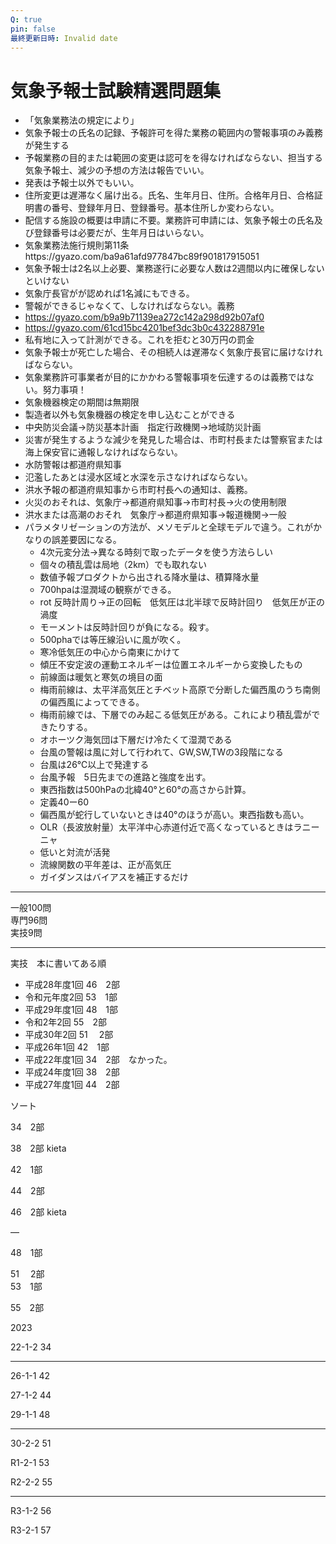 ```yaml
---
Q: true
pin: false
最終更新日時: Invalid date
---
```

# 気象予報士試験精選問題集

- 「気象業務法の規定により」
- 気象予報士の氏名の記録、予報許可を得た業務の範囲内の警報事項のみ義務が発生する
- 予報業務の目的または範囲の変更は認可をを得なければならない、担当する気象予報士、減少の予想の方法は報告でいい。
- 発表は予報士以外でもいい。
- 住所変更は遅滞なく届け出る。氏名、生年月日、住所。合格年月日、合格証明書の番号、登録年月日、登録番号。基本住所しか変わらない。
- 配信する施設の概要は申請に不要。業務許可申請には、気象予報士の氏名及び登録番号は必要だが、生年月日はいらない。
- 気象業務法施行規則第11条https://gyazo.com/ba9a61afd977847bc89f901817915051
- 気象予報士は2名以上必要、業務遂行に必要な人数は2週間以内に確保しないといけない
- 気象庁長官がが認めれば1名減にもできる。
- 警報ができるじゃなくて、しなければならない。義務
- https://gyazo.com/b9a9b71139ea272c142a298d92b07af0
- https://gyazo.com/61cd15bc4201bef3dc3b0c432288791e
- 私有地に入って計測ができる。これを拒むと30万円の罰金
- 気象予報士が死亡した場合、その相続人は遅滞なく気象庁長官に届けなければならない。
- 気象業務許可事業者が目的にかかわる警報事項を伝達するのは義務ではない。努力事項！
- 気象機器検定の期間は無期限
- 製造者以外も気象機器の検定を申し込むことができる
- 中央防災会議→防災基本計画　指定行政機関→地域防災計画
- 災害が発生するような減少を発見した場合は、市町村長または警察官または海上保安官に通報しなければならない。
- 水防警報は都道府県知事
- 氾濫したあとは浸水区域と水深を示さなければならない。
- 洪水予報の都道府県知事から市町村長への通知は、義務。
- 火災のおそれは、気象庁→都道府県知事→市町村長→火の使用制限
- 洪水または高潮のおそれ　気象庁→都道府県知事→報道機関→一般
- パラメタリゼーションの方法が、メソモデルと全球モデルで違う。これがかなりの誤差要因になる。  
    - 4次元変分法→異なる時刻で取ったデータを使う方法らしい  
    - 個々の積乱雲は局地（2km）でも取れない  
    - 数値予報プロダクトから出される降水量は、積算降水量  
    - 700hpaは湿潤域の観察ができる。  
    - rot 反時計周り→正の回転　低気圧は北半球で反時計回り　低気圧が正の渦度  
    - モーメントは反時計回りが負になる。殺す。  
    - 500phaでは等圧線沿いに風が吹く。  
    - 寒冷低気圧の中心から南東にかけて  
    - 傾圧不安定波の運動エネルギーは位置エネルギーから変換したもの  
    - 前線面は暖気と寒気の境目の面  
    - 梅雨前線は、太平洋高気圧とチベット高原で分断した偏西風のうち南側の偏西風によってできる。  
    - 梅雨前線では、下層でのみ起こる低気圧がある。これにより積乱雲ができたりする。  
    - オホーツク海気団は下層だけ冷たくて湿潤である  
    - 台風の警報は風に対して行われて、GW,SW,TWの3段階になる  
    - 台風は26℃以上で発達する  
    - 台風予報　5日先までの進路と強度を出す。  
    - 東西指数は500hPaの北緯40°と60°の高さから計算。  
    - 定義40ー60  
    - 偏西風が蛇行していないときは40°のほうが高い。東西指数も高い。  
    - OLR（長波放射量）太平洋中心赤道付近で高くなっているときはラニーニャ  
    - 低いと対流が活発  
    - 流線関数の平年差は、正が高気圧  
    - ガイダンスはバイアスを補正するだけ  
    

---

一般100問  
専門96問  
実技9問  

---

実技　本に書いてある順

- 平成28年度1回 46　2部  
- 令和元年度2回 53　1部  
- 平成29年度1回 48　1部  
- 令和2年2回 55　2部  
- 平成30年2回 51 　2部  
- 平成26年1回 42　1部  
- 平成22年度1回 34　2部　なかった。  
- 平成24年度1回 38　2部  
- 平成27年度1回 44　2部  

ソート

34　2部

38　2部 kieta

42　1部

44　2部

46　2部 kieta

—

48　1部

51 　2部  
53　1部  

55　2部

2023

22-1-2 34

- - - -  
26-1-1 42  

27-1-2 44

29-1-1 48

- - - -  
30-2-2 51  

R1-2-1 53

R2-2-2 55

- - - -  
R3-1-2 56  

R3-2-1 57